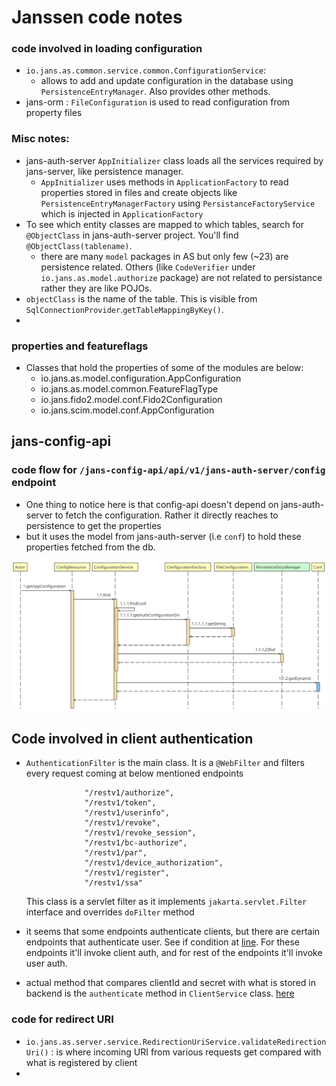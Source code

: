 # Janssen code notes

### code involved in loading configuration

- `io.jans.as.common.service.common.ConfigurationService`:
  - allows to add and update configuration in the database using `PersistenceEntryManager`. Also provides other methods.
- jans-orm : `FileConfiguration` is used to read configuration from property files

### Misc notes:

- jans-auth-server `AppInitializer` class loads all the services required by jans-server, like persistence manager.
  - `AppInitializer` uses methods in `ApplicationFactory` to read properties stored in files and create objects like `PersistenceEntryManagerFactory` using `PersistanceFactoryService` which is injected in `ApplicationFactory`
- To see which entity classes are mapped to which tables, search for `@ObjectClass` in jans-auth-server project. You'll find `@ObjectClass(tablename)`.
  - there are many `model` packages in AS but only few (~23) are persistence related. Others (like `CodeVerifier` under `io.jans.as.model.authorize` package) are not related to persistance rather they are like POJOs.
- `objectClass` is the name of the table. This is visible from `SqlConnectionProvider`.`getTableMappingByKey()`.
- 

### properties and featureflags

- Classes that hold the properties of some of the modules are below:
  - io.jans.as.model.configuration.AppConfiguration
  - io.jans.as.model.common.FeatureFlagType
  - io.jans.fido2.model.conf.Fido2Configuration
  - io.jans.scim.model.conf.AppConfiguration

## jans-config-api

### code flow for `/jans-config-api/api/v1/jans-auth-server/config` endpoint

- One thing to notice here is that config-api doesn't depend on jans-auth-server to fetch the configuration. Rather it directly reaches to persistence to get the properties
- but it uses the model from jans-auth-server (i.e `conf`) to hold these properties fetched from the db.

![](../../../images/janssen-code-notes/ConfigResource_getAppConfiguration.svg)


## Code involved in client authentication

- `AuthenticationFilter` is the main class. It is a `@WebFilter` and filters every request coming at below mentioned endpoints
   ```
                "/restv1/authorize",
                "/restv1/token",
                "/restv1/userinfo",
                "/restv1/revoke",
                "/restv1/revoke_session",
                "/restv1/bc-authorize",
                "/restv1/par",
                "/restv1/device_authorization",
                "/restv1/register",
                "/restv1/ssa"
   ```
   
   This class is a servlet filter as it implements `jakarta.servlet.Filter` interface and overrides `doFilter` method
   
 - it seems that some endpoints authenticate clients, but there are certain endpoints that authenticate user. See if condition at [line](https://github.com/JanssenProject/jans/blob/9c68f914e155de492e54121033c8f0ed45d66817/jans-auth-server/server/src/main/java/io/jans/as/server/auth/AuthenticationFilter.java#L383). For these endpoints it'll invoke client auth, and for rest of the endpoints it'll invoke user auth.
 - actual method that compares clientId and secret with what is stored in backend is the `authenticate` method in `ClientService` class. [here](https://github.com/JanssenProject/jans/blob/f793f92fa275da2e57b2302dcb5c6fdb27666e67/jans-auth-server/server/src/main/java/io/jans/as/server/service/ClientService.java#L106)

### code for redirect URI

- `io.jans.as.server.service.RedirectionUriService.validateRedirectionUri()` : is where incoming URI from various requests get compared with what is registered by client
- 
